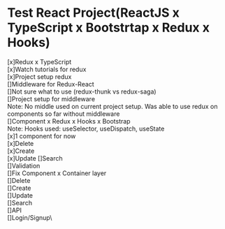 # Test React Project\(ReactJS x TypeScript x Bootstrtap x Redux x Hooks)

[x]Redux x TypeScript\
    [x]Watch tutorials for redux\
    [x]Project setup redux\
[]Middleware for Redux-React\
    []Not sure what to use (redux-thunk vs redux-saga)\
    []Project setup for middleware\
    Note: No middle used on current project setup. Was able to use redux on components so far without middleware\
[]Component x Redux x Hooks x Bootstrap\
    Note: Hooks used: useSelector, useDispatch, useState\
    [x]1 component for now\
    [x]Delete\
    [x]Create\
    [x]Update
    []Search\
    []Validation\
[]Fix Component x Container layer\
    []Delete\
    []Create\
    []Update\
    []Search\
[]API\
[]Login/Signup\